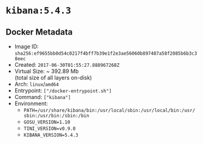# `kibana:5.4.3`

## Docker Metadata

- Image ID: `sha256:ef9655bb0d54c0217f4bff7b39e1f2e3ae56060b897487a58f2085b6b3c38eec`
- Created: `2017-06-30T01:55:27.888967268Z`
- Virtual Size: ~ 392.89 Mb  
  (total size of all layers on-disk)
- Arch: `linux`/`amd64`
- Entrypoint: `["/docker-entrypoint.sh"]`
- Command: `["kibana"]`
- Environment:
  - `PATH=/usr/share/kibana/bin:/usr/local/sbin:/usr/local/bin:/usr/sbin:/usr/bin:/sbin:/bin`
  - `GOSU_VERSION=1.10`
  - `TINI_VERSION=v0.9.0`
  - `KIBANA_VERSION=5.4.3`
